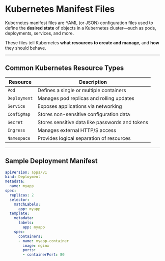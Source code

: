 #  Kubernetes Manifest Files

Kubernetes manifest files are YAML (or JSON) configuration files used to define the **desired state** of objects in a Kubernetes cluster—such as pods, deployments, services, and more.

These files tell Kubernetes **what resources to create and manage**, and **how** they should behave.

---

## Common Kubernetes Resource Types

| Resource     | Description |
|--------------|-------------|
| `Pod`        | Defines a single or multiple containers |
| `Deployment` | Manages pod replicas and rolling updates |
| `Service`    | Exposes applications via networking |
| `ConfigMap`  | Stores non-sensitive configuration data |
| `Secret`     | Stores sensitive data like passwords and tokens |
| `Ingress`    | Manages external HTTP/S access |
| `Namespace`  | Provides logical separation of resources |

---

##  Sample Deployment Manifest

```yaml
apiVersion: apps/v1
kind: Deployment
metadata:
  name: myapp
spec:
  replicas: 2
  selector:
    matchLabels:
      app: myapp
  template:
    metadata:
      labels:
        app: myapp
    spec:
      containers:
      - name: myapp-container
        image: nginx
        ports:
        - containerPort: 80
